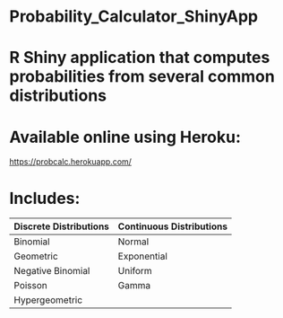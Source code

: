 # Probability_Calculator_ShinyApp

# R Shiny application that computes probabilities from several common distributions
# Available online using Heroku:
https://probcalc.herokuapp.com/

# Includes:

Discrete Distributions | Continuous Distributions
---------------------- | ------------------------
Binomial               | Normal
Geometric              | Exponential
Negative Binomial      | Uniform
Poisson                | Gamma
Hypergeometric         |
